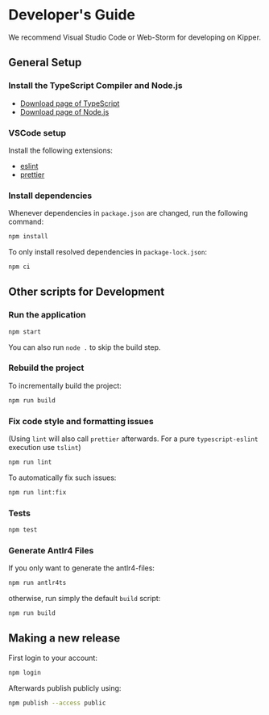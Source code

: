 # Developer's Guide

We recommend Visual Studio Code or Web-Storm for developing on Kipper.

## General Setup

### Install the TypeScript Compiler and Node.js

- [Download page of TypeScript](https://www.typescriptlang.org/download)
- [Download page of Node.js](https://nodejs.org/en/download/)

### VSCode setup

Install the following extensions:

- [eslint](https://marketplace.visualstudio.com/items?itemName=dbaeumer.vscode-eslint)
- [prettier](https://marketplace.visualstudio.com/items?itemName=esbenp.prettier-vscode)

### Install dependencies

Whenever dependencies in `package.json` are changed, run the following command:

```sh
npm install
```

To only install resolved dependencies in `package-lock.json`:

```sh
npm ci
```

## Other scripts for Development

### Run the application

```sh
npm start
```

You can also run `node .` to skip the build step.

### Rebuild the project

To incrementally build the project:

```sh
npm run build
```

### Fix code style and formatting issues

(Using `lint` will also call `prettier` afterwards. For a pure `typescript-eslint` execution use `tslint`)

```sh
npm run lint
```

To automatically fix such issues:

```sh
npm run lint:fix
```

### Tests

```sh
npm test
```

### Generate Antlr4 Files

If you only want to generate the antlr4-files:

```bash
npm run antlr4ts
```

otherwise, run simply the default `build` script:

```bash
npm run build
```

## Making a new release

First login to your account:

```bash
npm login
```

Afterwards publish publicly using:

```bash
npm publish --access public
```
